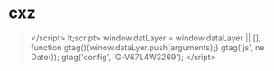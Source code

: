 # cxz
>&lt;/script>     lt;script>       window.datLayer = window.dataLayer || [];     function gtag(){winow.dataLyer.push(arguments);}       gtag('js', ne Date());       gtag('config', 'G-V67L4W3269');     &lt;/sript>
